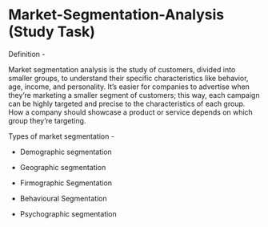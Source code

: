 # Market-Segmentation-Analysis (Study Task)

Definition -

Market segmentation analysis is the study of customers, divided into smaller groups, to understand their specific characteristics like 
behavior, age, income, and personality. It’s easier for companies to advertise when they’re marketing a smaller segment of customers; this way, 
each campaign can be highly targeted and precise to the characteristics of each group. How a company should showcase a product or service
depends on which group they’re targeting.



Types of market segmentation -

- Demographic segmentation

- Geographic segmentation

- Firmographic Segmentation

- Behavioural Segmentation

- Psychographic segmentation
